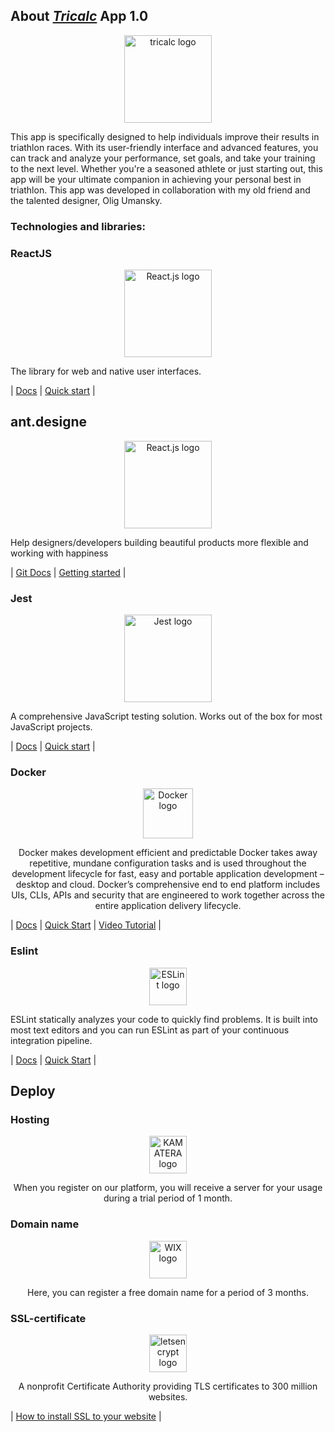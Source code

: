## About [***Tricalc***](https://pace-calculator.online) App 1.0

<p align="center"> 
    <a href="https://pace-calculator.online/">
        <img src="https://cdn-icons-png.flaticon.com/512/6835/6835995.png" alt="tricalc logo" height="140">
    </a>
</p>
<p>  
   This app is specifically designed to help individuals improve their results in triathlon races.
With its user-friendly interface and advanced features, you can track and analyze your performance,
set goals, and take your training to the next level. Whether you're a seasoned athlete or just starting out,
this app will be your ultimate companion in achieving your personal best in triathlon.
This app was developed in collaboration with my old friend and the talented designer, Olig Umansky.
</p>

### Technologies and libraries:

### ReactJS
<p align="center"> 
    <a href="https://react.dev/">
        <img src="https://upload.wikimedia.org/wikipedia/commons/a/a7/React-icon.svg" alt="React.js logo" height="140">
    </a>
</p>
<p>  
    The library for web and native user interfaces.
</p>

| [Docs](https://react.dev/learn) | [Quick start](https://react.dev/learn/installation) |

## ant.designe
<p align="center"> 
    <a href="https://ant.design/">
        <img src="https://www.specbee.com/sites/default/files/inline-images/Ant.png" alt="React.js logo" height="140">
    </a>
</p>
<p>  
    Help designers/developers building beautiful products more flexible and working with happiness

</p>

| [Git Docs](https://github.com/ant-design/ant-design) | [Getting started](https://ant.design/components/overview/) |

### Jest
<p align="center"> 
    <a href="https://jestjs.io/uk/">
        <img src="https://raw.githubusercontent.com/jestjs/jest/main/website/static/img/jest-readme-headline.png" alt="Jest logo" height="140">
    </a>
</p>
<p>  
    A comprehensive JavaScript testing solution. Works out of the box for most JavaScript projects.
</p>

| [Docs](https://github.com/jestjs/jest#getting-started) | [Quick start](https://jestjs.io/uk/docs/getting-started) |


### Docker
<p align="center"> 
    <a href="https://www.docker.com/">
        <img src="https://upload.wikimedia.org/wikipedia/commons/4/4e/Docker_%28container_engine%29_logo.svg" alt="Docker logo" height="80">
    </a>
</p>
<p align="center">  
    Docker makes development efficient and predictable
Docker takes away repetitive, mundane configuration tasks and is used throughout the development lifecycle for fast, easy and portable application development – desktop and cloud. Docker’s comprehensive end to end platform includes UIs, CLIs, APIs and security that are engineered to work together across the entire application delivery lifecycle.
</p>

| [Docs](https://docs.docker.com/) | [Quick Start](https://docs.docker.com/get-started/) | [Video Tutorial](https://www.youtube.com/watch?v=n9uCgUzfeRQ) |


### Eslint

<p align="center"> 
    <a href="https://eslint.org/">
        <img src="https://www.vectorlogo.zone/logos/eslint/eslint-ar21.svg" alt="ESLint logo" height="60">
    </a>
</p>
ESLint statically analyzes your code to quickly find problems. It is built into most text editors and you can run ESLint as part of your continuous integration pipeline.
<p align="center">  

</p>

| [Docs](https://eslint.org/docs/latest/) | [Quick Start](https://eslint.org/docs/latest/use/getting-started) |

## Deploy

### Hosting 

<p align="center"> 
    <a href="https://www.kamatera.com/">
        <img src="https://www.kamatera.com/images/logo.svg" alt="KAMATERA logo" height="60">
    </a>
</p>

<p align="center">  
    When you register on our platform, you will receive a server for your usage during a trial period of 1 month.
</p>

### Domain name

<p align="center"> 
    <a href="https://uk.wix.com/">
        <img src="https://logos-world.net/wp-content/uploads/2020/10/Wix-Logo.png" alt="WIX logo" height="60">
    </a>
</p>

<p align="center">  
    Here, you can register a free domain name for a period of 3 months.
</p>

### SSL-certificate

<p align="center"> 
    <a href="https://letsencrypt.org/">
        <img src="https://letsencrypt.org/images/letsencrypt-logo-horizontal.svg" alt="letsencrypt logo" height="60">
    </a>
</p>

<p align="center">  
    A nonprofit Certificate Authority providing TLS certificates to 300 million websites.
</p>

| [How to install SSL to your website](https://www.youtube.com/watch?v=HXQ2eLwvoxY&t=1112s) |
